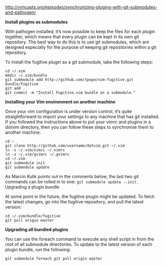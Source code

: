 http://vimcasts.org/episodes/synchronizing-plugins-with-git-submodules-and-pathogen/

**Install plugins as submodules**

With pathogen installed, it’s now possible to keep the files for each plugin together, which means that every plugin can be kept in its own git repository. The best way to do this is to use git submodules, which are designed especially for the purpose of keeping git repositories within a git repository.

To install the fugitive plugin as a git submodule, take the following steps:

```shell
cd ~/.vim
mkdir ~/.vim/bundle
git submodule add http://github.com/tpope/vim-fugitive.git bundle/fugitive
git add .
git commit -m "Install Fugitive.vim bundle as a submodule."
```

**Installing your Vim environment on another machine**

Once your vim configuration is under version control, it’s quite straightforward to import your settings to any machine that has git installed. If you followed the instructions above to put your vimrc and plugins in a dotvim directory, then you can follow these steps to synchronise them to another machine:

```shell
cd ~
git clone http://github.com/username/dotvim.git ~/.vim
ln -s ~/.vim/vimrc ~/.vimrc
ln -s ~/.vim/gvimrc ~/.gvimrc
cd ~/.vim
git submodule init
git submodule update
```

As Marcin Kulik points out in the comments below, the last two git commands can be rolled in to one: ```git submodule update --init.```
Upgrading a plugin bundle

At some point in the future, the fugitive plugin might be updated. To fetch the latest changes, go into the fugitive repository, and pull the latest version:

```shell
cd ~/.vim/bundle/fugitive
git pull origin master
```

**Upgrading all bundled plugins**

You can use the foreach command to execute any shell script in from the root of all submodule directories. To update to the latest version of each plugin bundle, run the following:

```git submodule foreach git pull origin master```

